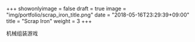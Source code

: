 +++
showonlyimage = false
draft = true
image = "img/portfolio/scrap_iron_title.png"
date = "2018-05-16T23:29:39+09:00"
title = "Scrap Iron"
weight = 3
+++

机械组装游戏
<!--more-->


